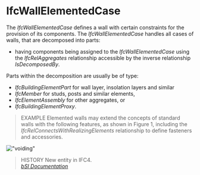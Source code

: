 IfcWallElementedCase
====================
The _IfcWallElementedCase_ defines a wall with certain constraints for the
provision of its components. The _IfcWallElementedCase_ handles all cases of
walls, that are decomposed into parts:  
  
* having components being assigned to the _IfcWallElementedCase_ using the _IfcRelAggregates_ relationship accessible by the inverse relationship _IsDecomposedBy_.  
  
Parts within the decomposition are usually be of type:  
  
* _IfcBuildingElementPart_ for wall layer, insolation layers and similar  
* _IfcMember_ for studs, posts and similar elements,  
* _IfcElementAssembly_ for other aggregates, or  
* _IfcBuildingElementProxy_.  
  
> EXAMPLE Elemented walls may extend the concepts of standard walls with the
> following features, as shown in Figure 1, including the
> _IfcRelConnectsWithRealizingElements_ relationship to define fasteners and
> accessories.  
  
!["voiding"](../figures/ifcwallelementedcase-partitioning.png "Figure 1 --
Wall elemented case")  
  
> HISTORY  New entity in IFC4.  
[ _bSI
Documentation_](https://standards.buildingsmart.org/IFC/DEV/IFC4_2/FINAL/HTML/schema/ifcsharedbldgelements/lexical/ifcwallelementedcase.htm)


